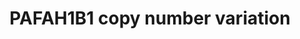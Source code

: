 ---
annotations:
- id: PW:0000013
  parent: disease pathway
  type: Pathway Ontology
  value: disease pathway
- id: DOID:0060469
  parent: genetic disease
  type: Disease Ontology
  value: Miller-Dieker lissencephaly syndrome
authors:
- Fehrhart
- Eweitz
citedin: ''
communities:
- ONTOX
- RareDiseases
description: 'PAFAH1B1 located on chromosome 17p13.3 (exact position chr17:2496923-2588909,
  GRCh37, position from Kirov et al. 2014 10.1016/j.biopsych.2013.07.022) is responsible
  for the rare genetic disorder Miller-Dieker syndrome (MIM # 247200). The most common
  symptom is lisencephaly causing severe intellectual disability, cardiac and facial
  dysmorphic features. The protein is part of the type I platelet-activating factor
  acetylhydrolase and involved in stabilising dynein binding to microtubules.  '
last-edited: 2024-07-22
ndex: null
organisms:
- Homo sapiens
redirect_from:
- /index.php/Pathway:WP5409
- /instance/WP5409
- /instance/WP5409_r134420
revision: r134420
schema-jsonld:
- '@context': https://schema.org/
  '@id': https://wikipathways.github.io/pathways/WP5409.html
  '@type': Dataset
  creator:
    '@type': Organization
    name: WikiPathways
  description: 'PAFAH1B1 located on chromosome 17p13.3 (exact position chr17:2496923-2588909,
    GRCh37, position from Kirov et al. 2014 10.1016/j.biopsych.2013.07.022) is responsible
    for the rare genetic disorder Miller-Dieker syndrome (MIM # 247200). The most
    common symptom is lisencephaly causing severe intellectual disability, cardiac
    and facial dysmorphic features. The protein is part of the type I platelet-activating
    factor acetylhydrolase and involved in stabilising dynein binding to microtubules.  '
  keywords:
  - CLIP1
  - DCX
  - DYNC1H1
  - NDEL1
  - NUDC
  - PAFAH1B1
  - PAFAH1B2
  - PAFAH1B3
  - Platelet-activating factor
  - RELN
  - TUBA1A
  - VLDLR
  license: CC0
  name: PAFAH1B1 copy number variation
seo: CreativeWork
title: PAFAH1B1 copy number variation
wpid: WP5409
---